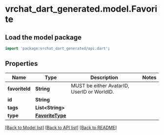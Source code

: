 # vrchat_dart_generated.model.Favorite

## Load the model package
```dart
import 'package:vrchat_dart_generated/api.dart';
```

## Properties
Name | Type | Description | Notes
------------ | ------------- | ------------- | -------------
**favoriteId** | **String** | MUST be either AvatarID, UserID or WorldID. | 
**id** | **String** |  | 
**tags** | **List&lt;String&gt;** |   | 
**type** | [**FavoriteType**](FavoriteType.md) |  | 

[[Back to Model list]](../README.md#documentation-for-models) [[Back to API list]](../README.md#documentation-for-api-endpoints) [[Back to README]](../README.md)


